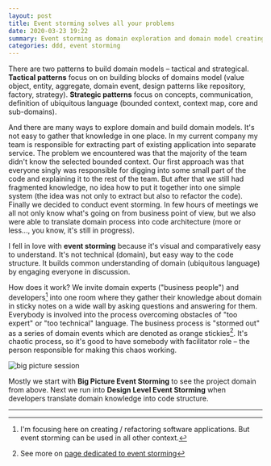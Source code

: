```yaml
---
layout: post
title: Event storming solves all your problems
date: 2020-03-23 19:22
summary: Event storming as domain exploration and domain model creating technics
categories: ddd, event storming
---
```

There are two patterns to build domain models – tactical and strategical. __Tactical patterns__ focus on on building blocks of domains model (value object, entity, aggregate, domain event, design patterns like repository, factory, strategy). __Strategic patterns__ focus on concepts, communication, definition of ubiquitous language (bounded context, context map, core and sub-domains).

And there are many ways to explore domain and build domain models. It's not easy to gather that knowledge in one place. In my current company my team is responsible for extracting part of existing application into separate service. The problem we encountered was that the majority of the team didn't know the selected bounded context. Our first approach was that everyone singly was responsible for digging into some small part of the code and explaining it to the rest of the team. But after that we still had fragmented knowledge, no idea how to put it together into one simple system (the idea was not only to extract but also to refactor the code).
Finally we decided to conduct event storming. In few hours of meetings we all not only know what's going on from business point of view, but we also were able to translate domain process into code architecture (more or less..., you know, it's still in progress).

I fell in love with __event storming__ because it's visual and comparatively easy to understand. It's not technical (domain), but easy way to the code structure. It builds common understanding of domain (ubiquitous language) by engaging everyone in discussion.

How does it work? We invite domain experts ("business people") and developers[^1] into one room where they gather their knowledge about domain in sticky notes on a wide wall by asking questions and answering for them. Everybody is involved into the process overcoming obstacles of "too expert" or "too technical" language. The business process is "stormed out" as a series of domain events which are denoted as orange stickies[^2]. It's chaotic process, so it's good to have somebody with facilitator role – the person responsible for making this chaos working.

![big picture session](https://github.com/mariuszgil/awesome-eventstorming/blob/master/assets/timelapses/timelapse-1.gif?raw=true)

Mostly we start with __Big Picture Event Storming__ to see the project domain from above. Next we run into __Design Level Event Storming__ when developers translate domain knowledge into code structure.


---

[^1]: I'm focusing here on creating / refactoring software applications. But event storming can be used in all other context.

[^2]: See more on [page dedicated to event storming](https://github.com/mariuszgil/awesome-eventstorming)
